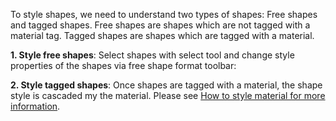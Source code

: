 To style shapes, we need to understand two types of shapes: Free shapes and tagged shapes. Free shapes are shapes which are not tagged with a material tag. Tagged shapes are shapes which are tagged with a material.

**1. Style free shapes**: Select shapes with select tool and change style properties of the shapes via free shape format toolbar:

**2. Style tagged shapes**: Once shapes are tagged with a material, the shape style is cascaded my the material. Please see [How to style material for more information](/material).

    



